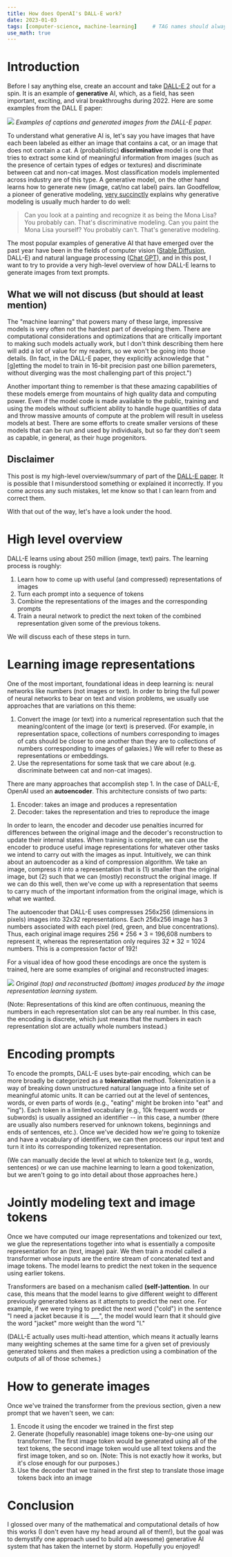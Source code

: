 ```yaml
---
title: How does OpenAI's DALL-E work?
date: 2023-01-03
tags: [computer-science, machine-learning]     # TAG names should always be lowercase
use_math: true
---
```


# Introduction
Before I say anything else, create an account and take [DALL-E 2](https://openai.com/dall-e-2/) out
for a spin. It is an example of **generative** AI, which, as a field, has seen important, exciting, and 
viral breakthroughs during 2022. Here are some examples from the DALL E paper:

![](dalle-examples.png)
*Examples of captions and generated images from the DALL-E paper.*

To understand what generative AI is, let's say you have images that have each been labeled
as either an image that contains a cat, or an image that does not contain a cat. A (probabilistic) 
**discriminative** model is one that tries to extract some kind of meaningful information from images
(such as the presence of certain types of edges or textures) and discriminate between cat and non-cat images. Most 
classification models implemented across industry are of this type. A generative model, on the other 
hand learns how to generate new (image, cat/no cat label) pairs. Ian Goodfellow, a pioneer of generative modeling, 
[very succinctly](https://www.quora.com/Why-are-generative-models-harder-to-create-than-discriminative-models) 
explains why generative modeling is usually much harder to do well:
> Can you look at a painting and recognize it as being the Mona Lisa? You probably can. That's discriminative modeling. 
> Can you paint the Mona Lisa yourself? You probably can't. That's generative modeling.

The most popular examples of generative AI that have emerged over the past year have been in the fields of computer vision 
([Stable Diffusion](https://stablediffusionweb.com), DALL-E) and natural language processing ([Chat GPT](https://chat.openai.com)),
and in this post, I want to try to provide a very high-level overview of how DALL-E learns to generate images from
text prompts.

## What we will not discuss (but should at least mention)
The "machine learning" that powers many of these large, impressive models is very often not the hardest part of
developing them. There are computational considerations and optimizations that are critically
important to making such models actually work, but I don't think describing them here will add a lot of value for my readers, 
so we won't be going into those details. (In fact, in the DALL-E paper, they explicitly acknowledge that "[g]etting the model to train 
in 16-bit precision past one billion paremeters, without diverging was the most challenging part of this project.")

Another important thing to remember is that these amazing capabilities of these models emerge from mountains of high quality data 
and computing power. Even if the model code is made available to the public, training and using the models without sufficient 
ability to handle huge quantities of data and throw massive amounts of compute at the problem will result in useless models at best. 
There are some efforts to create smaller versions of these models that can be run and used by individuals, but so far they
don't seem as capable, in general, as their huge progenitors.

## Disclaimer
This post is my high-level overview/summary of part of the [DALL-E paper](https://arxiv.org/pdf/2102.12092.pdf). It is possible
that I misunderstood something or explained it incorrectly. If you come across any such mistakes, let me know so that I 
can learn from and correct them.

With that out of the way, let's have a look under the hood.

# High level overview
DALL-E learns using about 250 million (image, text) pairs. The learning process is roughly:
1. Learn how to come up with useful (and compressed) representations of images
2. Turn each prompt into a sequence of tokens
3. Combine the representations of the images and the corresponding prompts
4. Train a neural network to predict the next token of the combined representation given
   some of the previous tokens.

We will discuss each of these steps in turn.

# Learning image representations
One of the most important, foundational ideas in deep learning is: 
neural networks like numbers (not images or text). In order to bring the full power of
neural networks to bear on text and vision problems, we usually use approaches that
are variations on this theme:
1. Convert the image (or text) into a numerical representation such that the meaning/content of the image 
   (or text) is preserved. (For example, in representation space, collections of numbers corresponding to images 
   of cats should be closer to one another than they are to collections of numbers corresponding to 
   images of galaxies.) We will refer to these as representations or embeddings.
2. Use the representations for some task that we care about (e.g. discriminate between cat and non-cat images).

There are many approaches that accomplish step 1. In the case of DALL-E, OpenAI used an 
**autoencoder**. This architecture consists of two parts:
1. Encoder: takes an image and produces a representation
2. Decoder: takes the representation and tries to reproduce the image

In order to learn, the encoder and decoder use penalties incurred for differences between the original image and the
decoder's reconstruction to update their internal states. When training is complete, we can use 
the encoder to produce useful image representations for whatever other tasks we intend to carry out with the
images as input. Intuitively, we can think about an autoencoder as a kind of compression algorithm. We take an image, compress it
into a representation that is (1) smaller than the original image, but (2) such that we can (mostly) reconstruct 
the original image. If we can do this well, then we've come up with a representation that seems to carry much of the 
important information from the original image, which is what we wanted.

The autoencoder that DALL-E uses compresses 256x256 (dimensions in pixels) images into 32x32 representations. Each 256x256
image has 3 numbers associated with each pixel (red, green, and blue concentrations). Thus, each original image
requires 256 * 256 * 3 = 196,608 numbers to represent it, whereas the representation only requires 32 * 32 = 1024 numbers.
This is a compression factor of 192! 

For a visual idea of how good these encodings are once the system is trained, here are some examples
of original and reconstructed images:

![](vae-reconstr.png)
*Original (top) and reconstructed (bottom) images produced by the image representation learning system.*

(Note: Representations of this kind are often continuous, meaning the numbers in each representation slot can be
any real number. In this case, the encoding is discrete, which just means that the numbers in each representation slot
are actually whole numbers instead.)

# Encoding prompts
To encode the prompts, DALL-E uses byte-pair encoding, which can be more broadly be categorized as a **tokenization** method.
Tokenization is a way of breaking down unstructured natural language into a finite set of meaningful atomic units. It can be carried 
out at the level of sentences, words, or even parts of words (e.g., "eating" might be broken into "eat" and "ing"). Each token in
a limited vocabulary (e.g., 10k frequent words or subwords) is usually assigned an identifier -- in this case, a number 
(there are usually also numbers reserved for unknown tokens, beginnings and ends of sentences, etc.).
Once we've decided how we're going to tokenize and have a vocabulary of identifiers, we can then process our
input text and turn it into its corresponding tokenized representation. 

(We can manually decide the level at which to tokenize text (e.g., words, sentences) or we can use machine learning to learn
a good tokenization, but we aren't going to go into detail about those approaches here.)

# Jointly modeling text and image tokens
Once we have computed our image representations and tokenized our text, we glue the representations together into what is 
essentially a composite representation for an (text, image) pair. We then train a model called a transformer whose inputs are the entire 
stream of concatenated text and image tokens. The model learns to predict the next token in the sequence using earlier tokens. 

Transformers are based on a mechanism called **(self-)attention**. In our case, this means that 
the model learns to give different weight to different previously generated tokens as it attempts to predict
the next one. For example, if we were trying to predict the next word ("cold") in the sentence "I need a jacket because it is ___",
the model would learn that it should give the word "jacket" more weight than the word "I." 

(DALL-E actually uses multi-head attention, which means it actually learns many weighting schemes at the same time for a given
set of previously generated tokens and then makes a prediction using a combination of the outputs of all of those schemes.)

# How to generate images
Once we've trained the transformer from the previous section, given a new prompt that we haven't seen, we can:
1. Encode it using the encoder we trained in the first step
2. Generate (hopefully reasonable) image tokens one-by-one using our transformer. The first image
   token would be generated using all of the text tokens, the second image token would use all
   text tokens and the first image token, and so on. (Note: This is not exactly how it works, but it's 
   close enough for our purposes.)
3. Use the decoder that we trained in the first step to translate those image tokens back into an image

# Conclusion
I glossed over many of the mathematical and computational details of how this works (I don't even have my head around all of them!), 
but the goal was to demystify one approach used to build a(n awesome) generative AI system that has taken the internet by storm.
Hopefully you enjoyed!